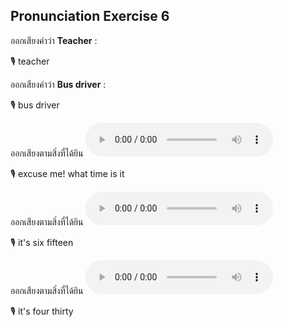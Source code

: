 ## Pronunciation Exercise 6

ออกเสียงคำว่า **Teacher** :

🎙️ teacher

ออกเสียงคำว่า **Bus driver** :

🎙️ bus driver

ออกเสียงตามสิ่งที่ได้ยิน **![](/media/audio/Excuse&#x20;me!&#x20;What&#x20;time&#x20;is&#x20;it.mp3)** 

🎙️ excuse me! what time is it

ออกเสียงตามสิ่งที่ได้ยิน **![](/media/audio/It's%20six%20fifteen.mp3)** 

🎙️ it's six fifteen

ออกเสียงตามสิ่งที่ได้ยิน **![](/media/audio/It's%20four%20thirty.mp3)** 

🎙️ it's four thirty